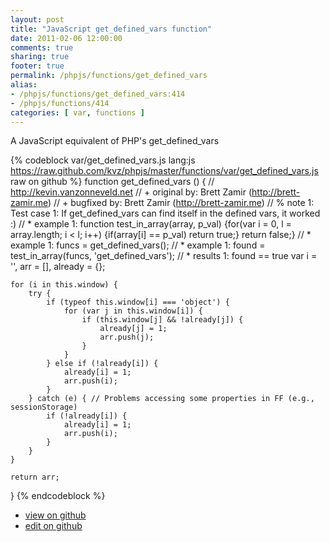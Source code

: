 ```yaml
---
layout: post
title: "JavaScript get_defined_vars function"
date: 2011-02-06 12:00:00
comments: true
sharing: true
footer: true
permalink: /phpjs/functions/get_defined_vars
alias:
- /phpjs/functions/get_defined_vars:414
- /phpjs/functions/414
categories: [ var, functions ]
---
```

A JavaScript equivalent of PHP's get_defined_vars
<!-- more -->
{% codeblock var/get_defined_vars.js lang:js https://raw.github.com/kvz/phpjs/master/functions/var/get_defined_vars.js raw on github %}
function get_defined_vars () {
    // http://kevin.vanzonneveld.net
    // +   original by: Brett Zamir (http://brett-zamir.me)
    // +   bugfixed by: Brett Zamir (http://brett-zamir.me)
    // %        note 1: Test case 1: If get_defined_vars can find itself in the defined vars, it worked :)
    // *     example 1: function test_in_array(array, p_val) {for(var i = 0, l = array.length; i < l; i++) {if(array[i] == p_val) return true;} return false;}
    // *     example 1: funcs = get_defined_vars();
    // *     example 1: found = test_in_array(funcs, 'get_defined_vars');
    // *     results 1: found == true
    var i = '',
        arr = [],
        already = {};

    for (i in this.window) {
        try {
            if (typeof this.window[i] === 'object') {
                for (var j in this.window[i]) {
                    if (this.window[j] && !already[j]) {
                        already[j] = 1;
                        arr.push(j);
                    }
                }
            } else if (!already[i]) {
                already[i] = 1;
                arr.push(i);
            }
        } catch (e) { // Problems accessing some properties in FF (e.g., sessionStorage)
            if (!already[i]) {
                already[i] = 1;
                arr.push(i);
            }
        }
    }

    return arr;
}
{% endcodeblock %}
<ul>
 <li><a href="https://github.com/kvz/phpjs/blob/master/functions/var/get_defined_vars.js">view on github</a></li>
 <li><a href="https://github.com/kvz/phpjs/edit/master/functions/var/get_defined_vars.js">edit on github</a></li>
</ul>
